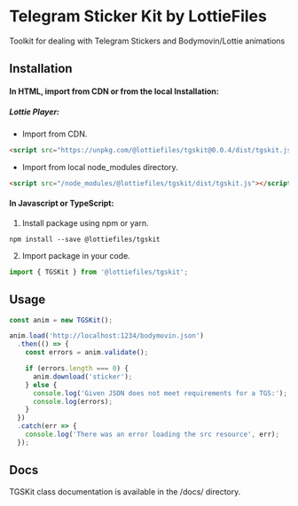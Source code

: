 # Telegram Sticker Kit by LottieFiles

Toolkit for dealing with Telegram Stickers and Bodymovin/Lottie animations

## Installation

#### In HTML, import from CDN or from the local Installation:

##### Lottie Player:
- Import from CDN.
```html
<script src="https://unpkg.com/@lottiefiles/tgskit@0.0.4/dist/tgskit.js"></script>
```

- Import from local node_modules directory.
```html
<script src="/node_modules/@lottiefiles/tgskit/dist/tgskit.js"></script>
```

#### In Javascript or TypeScript:

1. Install package using npm or yarn.
```shell
npm install --save @lottiefiles/tgskit
```

2. Import package in your code.
```javascript
import { TGSKit } from '@lottiefiles/tgskit';
```

## Usage

```js
const anim = new TGSKit();

anim.load('http://localhost:1234/bodymovin.json')
  .then(() => {
    const errors = anim.validate();

    if (errors.length === 0) {
      anim.download('sticker');
    } else {
      console.log('Given JSON does not meet requirements for a TGS:');
      console.log(errors);
    }
  })
  .catch(err => {
    console.log('There was an error loading the src resource', err);
  });
```

## Docs

TGSKit class documentation is available in the /docs/ directory.
